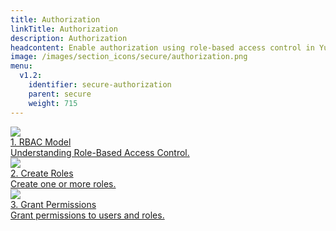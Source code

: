 ```yaml
---
title: Authorization
linkTitle: Authorization
description: Authorization
headcontent: Enable authorization using role-based access control in Yugabyte DB.
image: /images/section_icons/secure/authorization.png
menu:
  v1.2:
    identifier: secure-authorization
    parent: secure
    weight: 715
---
```


<div class="row">
  <div class="col-12 col-md-6 col-lg-12 col-xl-6">
    <a class="section-link icon-offset" href="rbac-model/">
      <div class="head">
        <img class="icon" src="/images/section_icons/secure/rbac-model.png" aria-hidden="true" />
        <div class="title">1. RBAC Model</div>
      </div>
      <div class="body">
          Understanding Role-Based Access Control.
      </div>
    </a>
  </div>
  <div class="col-12 col-md-6 col-lg-12 col-xl-6">
    <a class="section-link icon-offset" href="create-roles/">
      <div class="head">
        <img class="icon" src="/images/section_icons/secure/create-roles.png" aria-hidden="true" />
        <div class="title">2. Create Roles</div>
      </div>
      <div class="body">
          Create one or more roles.
      </div>
    </a>
  </div>
  <div class="col-12 col-md-6 col-lg-12 col-xl-6">
    <a class="section-link icon-offset" href="grant-permissions/">
      <div class="head">
        <img class="icon" src="/images/section_icons/secure/grant-permissions.png" aria-hidden="true" />
        <div class="title">3. Grant Permissions</div>
      </div>
      <div class="body">
          Grant permissions to users and roles.
      </div>
    </a>
  </div>
</div>
